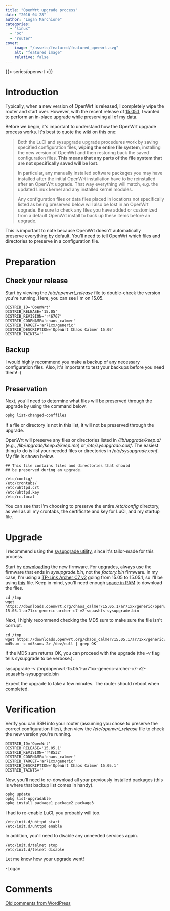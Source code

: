 ```yaml
---
title: "OpenWrt upgrade process"
date: "2016-04-28"
author: "Logan Marchione"
categories: 
  - "linux"
  - "oc"
  - "router"
cover:
    image: "/assets/featured/featured_openwrt.svg"
    alt: "featured image"
    relative: false
---
```


{{< series/openwrt >}}

# Introduction

Typically, when a new version of OpenWrt is released, I completely wipe the router and start over. However, with the recent release of [15.05.1](https://downloads.openwrt.org/), I wanted to perform an in-place upgrade while preserving all of my data.

Before we begin, it's important to understand how the OpenWrt upgrade process works. It's best to quote the [wiki](https://wiki.openwrt.org/doc/howto/generic.sysupgrade#how_the_openwrt_os_upgrade_works) on this one:

> Both the LuCI and sysupgrade upgrade procedures work by saving specified configuration files, **wiping the entire file system**, installing the new version of OpenWrt and then restoring back the saved configuration files. **This means that any parts of the file system that are not specifically saved will be lost.**
> 
> In particular, any manually installed software packages you may have installed after the initial OpenWrt installation have to be reinstalled after an OpenWrt upgrade. That way everything will match, e.g. the updated Linux kernel and any installed kernel modules.
> 
> Any configuration files or data files placed in locations not specifically listed as being preserved below will also be lost in an OpenWrt upgrade. Be sure to check any files you have added or customized from a default OpenWrt install to back up these items before an upgrade.

This is important to note because OpenWrt doesn't automatically preserve everything by default. You'll need to tell OpenWrt which files and directories to preserve in a configuration file.

# Preparation

## Check your release

Start by viewing the _/etc/openwrt\_release_ file to double-check the version you're running. Here, you can see I'm on 15.05.

```
DISTRIB_ID='OpenWrt'
DISTRIB_RELEASE='15.05'
DISTRIB_REVISION='r46767'
DISTRIB_CODENAME='chaos_calmer'
DISTRIB_TARGET='ar71xx/generic'
DISTRIB_DESCRIPTION='OpenWrt Chaos Calmer 15.05'
DISTRIB_TAINTS=''
```

## Backup

I would highly recommend you make a backup of any necessary configuration files. Also, it's important to test your backups before you need them! :)

## Preservation

Next, you'll need to determine what files will be preserved through the upgrade by using the command below.

```
opkg list-changed-conffiles
```

If a file or directory is not in this list, it will not be preserved through the upgrade.

OpenWrt will preserve any files or directories listed in _/lib/upgrade/keep.d/_ (e.g., _/lib/upgrade/keep.d/keep.me_) or _/etc/sysupgrade.conf_. The easiest thing to do is list your needed files or directories in _/etc/sysupgrade.conf_. My file is shown below.

```
## This file contains files and directories that should
## be preserved during an upgrade.

/etc/config/
/etc/crontabs/
/etc/uhttpd.crt
/etc/uhttpd.key
/etc/rc.local
```

You can see that I'm choosing to preserve the entire _/etc/config_ directory, as well as all my crontabs, the certificate and key for LuCI, and my startup file.

# Upgrade

I recommend using the [sysupgrade utility](https://wiki.openwrt.org/doc/techref/sysupgrade), since it's tailor-made for this process.

Start by [downloading](https://downloads.openwrt.org/) the new firmware. For upgrades, always use the firmware that ends in _sysupgrade.bin_, not the _factory.bin_ firmware. In my case, I'm using a [TP-Link Archer C7 v2](/2015/08/openwrt-with-openvpn-server-on-tp-link-archer-c7/#hardware) going from 15.05 to 15.05.1, so I'll be using [this](https://downloads.openwrt.org/chaos_calmer/15.05.1/ar71xx/generic/openwrt-15.05.1-ar71xx-generic-archer-c7-v2-squashfs-sysupgrade.bin) file. Keep in mind, you'll need enough [space in RAM](https://wiki.openwrt.org/doc/howto/generic.sysupgrade#for_sysupgrade-based_upgrades) to download the files.

```
cd /tmp
wget https://downloads.openwrt.org/chaos_calmer/15.05.1/ar71xx/generic/openwrt-15.05.1-ar71xx-generic-archer-c7-v2-squashfs-sysupgrade.bin
```

Next, I highly recommend checking the MD5 sum to make sure the file isn't corrupt.

```
cd /tmp
wget https://downloads.openwrt.org/chaos_calmer/15.05.1/ar71xx/generic/md5sums
md5sum -c md5sums 2> /dev/null | grep OK
```

If the MD5 sum returns OK, you can proceed with the upgrade (the _-v_ flag tells sysupgrade to be verbose.).

sysupgrade -v /tmp/openwrt-15.05.1-ar71xx-generic-archer-c7-v2-squashfs-sysupgrade.bin

Expect the upgrade to take a few minutes. The router should reboot when completed.

# Verification

Verify you can SSH into your router (assuming you chose to preserve the correct configuration files), then view the _/etc/openwrt\_release_ file to check the new version you're running.

```
DISTRIB_ID='OpenWrt'
DISTRIB_RELEASE='15.05.1'
DISTRIB_REVISION='r48532'
DISTRIB_CODENAME='chaos_calmer'
DISTRIB_TARGET='ar71xx/generic'
DISTRIB_DESCRIPTION='OpenWrt Chaos Calmer 15.05.1'
DISTRIB_TAINTS=''
```

Now, you'll need to re-download all your previously installed packages (this is where that backup list comes in handy).

```
opkg update
opkg list-upgradable
opkg install package1 package2 package3
```

I had to re-enable LuCI, you probably will too.

```
/etc/init.d/uhttpd start
/etc/init.d/uhttpd enable
```

In addition, you'll need to disable any unneeded services again.

```
/etc/init.d/telnet stop
/etc/init.d/telnet disable
```

Let me know how your upgrade went!

\-Logan

# Comments

[Old comments from WordPress](/2016/04/openwrt-upgrade-process/comments.txt)